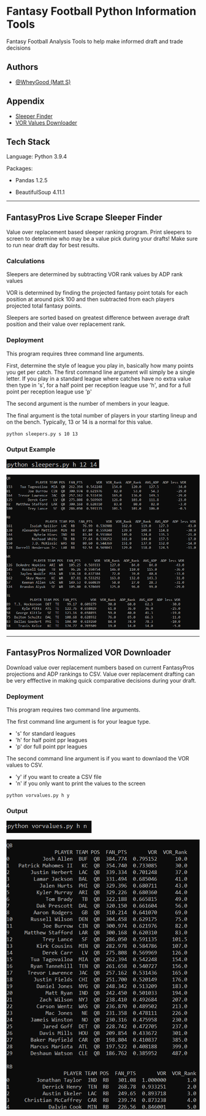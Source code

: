# Fantasy Football Python Information Tools

Fantasy Football Analysis Tools to help make informed draft and trade decisions


## Authors

- [@WheyGood (Matt S)](https://www.https://github.com/WheyGood)

## Appendix

- [Sleeper Finder](#fantasyPros-live-scrape-sleeper-finder)
- [VOR Values Downloader](#fantasyPros-normalized-vOR-downloader)

## Tech Stack

Language: Python 3.9.4

Packages:

- Pandas 1.2.5

- BeautifulSoup 4.11.1

---

## FantasyPros Live Scrape Sleeper Finder

Value over replacement based sleeper ranking program.  Print sleepers to screen to determine 
who may be a value pick during your drafts!  Make sure to run near draft day for best results.


### Calculations
Sleepers are determined by subtracting VOR rank values by ADP rank values

VOR is determined by finding the projected fantasy point totals for each position at around
pick 100 and then subtracted from each players projected total fantasy points.  

Sleepers are sorted based on greatest difference between average draft position and their
value over replacement rank.







### Deployment

This program requires three command line arguments.  

First, determine the style of league you
play in, basically how many points you get per catch.  The first command line argument will simply
be a single letter.  If you play in a standard league where catches have no extra value then 
type in 's', for a half point per reception league use 'h', and for a full point per reception
league use 'p'   

The second argument is the number of members in your league.

The final argument is the total number of players in your starting lineup and on the bench.
Typically, 13 or 14 is a normal for this value. 

 ```
 python sleepers.py s 10 13
 ```


### Output Example
![](images/sleeper_args.png)

![](images/sleeper_output.png)

---

## FantasyPros Normalized VOR Downloader

Download value over replacement numbers based on current FantasyPros projections and
ADP rankings to CSV.  Value over replacement drafting can be very efffective in making quick
comparative decisions during your draft.

### Deployment

This program requires two command line arguments.

The first command line argument is for your league type.
- 's' for standard leagues
- 'h' for half point ppr leagues
- 'p' dor full point ppr leagues

The second command line argument is if you want to downlaod the VOR values to CSV.
- 'y' if you want to create a CSV file
- 'n' if you only want to print the values to the screen

```
python vorvalues.py h y
```

### Output
![](images/vorvalues_args.png)

![](images/vorvalues_output.png)



